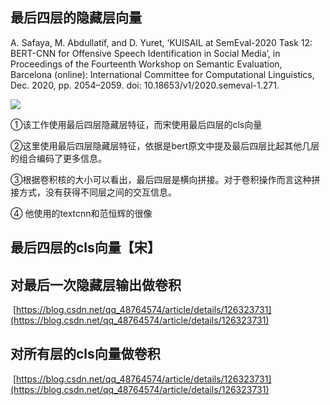 ## 最后四层的隐藏层向量
A. Safaya, M. Abdullatif, and D. Yuret, ‘KUISAIL at SemEval-2020 Task 12: BERT-CNN for Offensive Speech Identification in Social Media’, in Proceedings of the Fourteenth Workshop on Semantic Evaluation, Barcelona (online): International Committee for Computational Linguistics, Dec. 2020, pp. 2054–2059. doi: 10.18653/v1/2020.semeval-1.271.

![](file:///C:/Users/User/AppData/Local/Temp/enhtmlclip/Image(40).png)

  

①该工作使用最后四层隐藏层特征，而宋使用最后四层的cls向量

②这里使用最后四层隐藏层特征，依据是bert原文中提及最后四层比起其他几层的组合编码了更多信息。 

③根据卷积核的大小可以看出，最后四层是横向拼接。对于卷积操作而言这种拼接方式，没有获得不同层之间的交互信息。

④ 他使用的textcnn和范恒辉的很像

## 最后四层的cls向量【宋】


## 对最后一次隐藏层输出做卷积
 [https://blog.csdn.net/qq_48764574/article/details/126323731](https://blog.csdn.net/qq_48764574/article/details/126323731)
## 对所有层的cls向量做卷积
 [https://blog.csdn.net/qq_48764574/article/details/126323731](https://blog.csdn.net/qq_48764574/article/details/126323731)